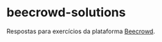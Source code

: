 # beecrowd-solutions

<div align="justify">Respostas para exercícios da plataforma <a href="https://www.beecrowd.com.br/">Beecrowd</a>.
